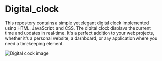 # Digital_clock
This repository contains a simple yet elegant digital clock implemented using HTML, JavaScript, and CSS. The digital clock displays the current time and updates in real-time. It's a perfect addition to your web projects, whether it's a personal website, a dashboard, or any application where you need a timekeeping element.

![Digital clock image](https://github.com/rajpattanaik/Digital_clock/assets/82193660/e8b4ef06-cb55-43cb-81ba-2b9854c55424)
